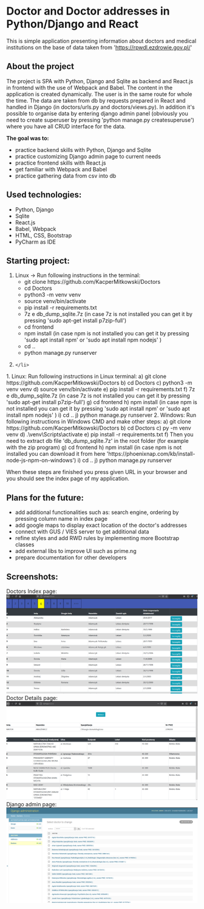 # Doctor and Doctor addresses in Python/Django and React

This is simple application presenting information about doctors and medical institutions on the base of data taken from 'https://rpwdl.ezdrowie.gov.pl/'

## About the project

The project is SPA with Python, Django and Sqlite as backend and React.js in frontend with the use of Webpack and Babel. The content in the application is created dynamically. 
The user is in the same route for whole the time. The data are taken from db by requests prepared in React and handled in Django (in doctors/urls.py and doctors/views.py). In addition it's possible to organise data by entering django admin panel (obviously you need to create superuser by pressing 'python manage.py createsuperuse') where you have all CRUD interface for the data.

**The goal was to:**
- practice backend skills with Python, Django and Sqlite
- practice customizing Django admin page to current needs
- practice frontend skills with React.js
- get familiar with Webpack and Babel
- practice gathering data from csv into db

## Used technologies:
- Python, Django
- Sqlite
- React.js
- Babel, Webpack
- HTML, CSS, Bootstrap
- PyCharm as IDE

## Starting project:
<ol>
    <li>
        Linux -> Run following instructions in the terminal:
        <ul>
            <li>git clone https://github.com/KacperMitkowski/Doctors</li>
            <li>cd Doctors</li>
            <li>python3 -m venv venv</li>
            <li>source venv/bin/activate</li>
            <li>pip install -r requirements.txt</li>
            <li>7z e db_dump_sqlite.7z (in case 7z is not installed you can get it by pressing 'sudo apt-get install p7zip-full')</li>
            <li>cd frontend</li>
            <li>npm install (in case npm is not installed you can get it by pressing 'sudo apt install npm' or 'sudo apt install npm nodejs' )</li>
            <li>cd ..</li>
            <li>python manage.py runserver</li>
        </ul>
    </li>
    <li>
        
    </li>
</ol>
1. Linux:
    Run following instructions in Linux terminal:
        a) git clone https://github.com/KacperMitkowski/Doctors
        b) cd Doctors
        c) python3 -m venv venv
        d) source venv/bin/activate
        e) pip install -r requirements.txt
        f) 7z e db_dump_sqlite.7z (in case 7z is not installed you can get it by pressing 'sudo apt-get install p7zip-full')
        g) cd frontend
        h) npm install (in case npm is not installed you can get it by pressing 'sudo apt install npm' or 'sudo apt install npm nodejs' )
        i) cd ..
        j) python manage.py runserver
2. Windows:
    Run following instructions in Windows CMD and make other steps:
        a) git clone https://github.com/KacperMitkowski/Doctors
        b) cd Doctors
        c) py -m venv venv
        d) .\venv\Scripts\activate
        e) pip install -r requirements.txt
        f) Then you need to extract db file 'db_dump_sqlite.7z' in the root folder (for example with the zip program)
        g) cd frontend
        h) npm install (in case npm is not installed you can download it from here 'https://phoenixnap.com/kb/install-node-js-npm-on-windows')
        i) cd ..
        j) python manage.py runserver
        
When these steps are finished you press given URL in your browser and you should see the index page of my application.

## Plans for the future:
- add additional functionalities such as: search engine, ordering by pressing column name in index page
- add google maps to display exact location of the doctor's addresses
- connect with GUS / VIES server to get additional data
- refine styles and add RWD rules by implementing more Bootstrap classes
- add external libs to improve UI such as prime.ng
- prepare documentation for other developers

## Screenshots:
Doctors Index page:
<img src="screenshots/screenshot_1.PNG"/>
Doctor Details page:
<img src="screenshots/screenshot_2.PNG"/>
Django admin page:
<img src="screenshots/screenshot_3.PNG"/>
